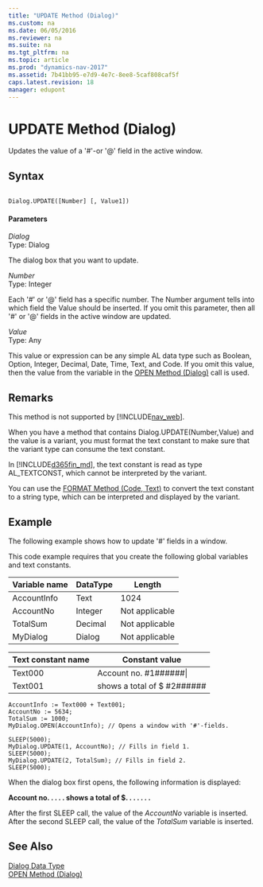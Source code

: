 ```yaml
---
title: "UPDATE Method (Dialog)"
ms.custom: na
ms.date: 06/05/2016
ms.reviewer: na
ms.suite: na
ms.tgt_pltfrm: na
ms.topic: article
ms.prod: "dynamics-nav-2017"
ms.assetid: 7b41bb95-e7d9-4e7c-8ee8-5caf808caf5f
caps.latest.revision: 18
manager: edupont
---
```

# UPDATE Method (Dialog)
Updates the value of a '\#'-or '@' field in the active window.  
  
## Syntax  
  
```  
  
Dialog.UPDATE([Number] [, Value1])  
```  
  
#### Parameters  
 *Dialog*  
 Type: Dialog  
  
 The dialog box that you want to update.  
  
 *Number*  
 Type: Integer  
  
 Each '\#' or '@' field has a specific number. The Number argument tells into which field the Value should be inserted. If you omit this parameter, then all '\#' or '@' fields in the active window are updated.  
  
 *Value*  
 Type: Any  
  
 This value or expression can be any simple AL data type such as Boolean, Option, Integer, Decimal, Date, Time, Text, and Code. If you omit this value, then the value from the variable in the [OPEN Method \(Dialog\)](devenv-OPEN-Method-Dialog.md) call is used.  
  
## Remarks  
 This method is not supported by [!INCLUDE[nav_web](includes/nav_web_md.md)].  
  
 When you have a method that contains Dialog.UPDATE\(Number,Value\) and the value is a variant, you must format the text constant to make sure that the variant type can consume the text constant.  
  
 In [!INCLUDE[d365fin_md](../includes/d365fin_md.md)], the text constant is read as type AL\_TEXTCONST, which cannot be interpreted by the variant.  
  
 You can use the [FORMAT Method \(Code, Text\)](devenv-FORMAT-Method-Code--Text.md) to convert the text constant to a string type, which can be interpreted and displayed by the variant.  
  
## Example  
 The following example shows how to update '\#' fields in a window.  
  
 This code example requires that you create the following global variables and text constants.  
  
|Variable name|DataType|Length|  
|-------------------|--------------|------------|  
|AccountInfo|Text|1024|  
|AccountNo|Integer|Not applicable|  
|TotalSum|Decimal|Not applicable|  
|MyDialog|Dialog|Not applicable|  
  
|Text constant name|Constant value|  
|------------------------|--------------------|  
|Text000|Account no. \#1\#\#\#\#\#\#\\|  
|Text001|shows a total of $ \#2\#\#\#\#\#\#|  
  
```  
AccountInfo := Text000 + Text001;  
AccountNo := 5634;  
TotalSum := 1000;  
MyDialog.OPEN(AccountInfo); // Opens a window with '#'-fields.  
  
SLEEP(5000);  
MyDialog.UPDATE(1, AccountNo); // Fills in field 1.  
SLEEP(5000);  
MyDialog.UPDATE(2, TotalSum); // Fills in field 2.  
SLEEP(5000);  
```  
  
 When the dialog box first opens, the following information is displayed:  
  
 **Account no. . . . .        shows a total of $. . . . . . .**  
  
 After the first SLEEP call, the value of the *AccountNo* variable is inserted. After the second SLEEP call, the value of the *TotalSum* variable is inserted.  
  
## See Also  
 [Dialog Data Type](Dialog-Data-Type.md)   
 [OPEN Method \(Dialog\)](devenv-OPEN-Method-Dialog.md)